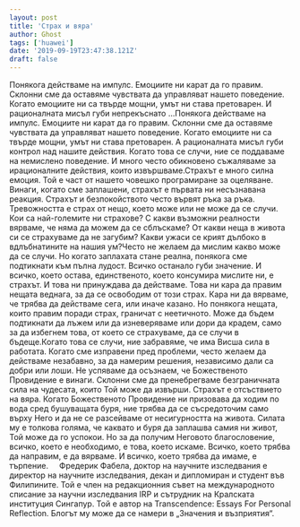 ```yaml
---
layout: post
title: 'Страх и вяра'
author: Ghost
tags: ['huawei']
date: '2019-09-19T23:47:38.121Z'
draft: false
---
```


Понякога действаме на импулс. Емоциите ни карат да го правим. Склонни сме да оставяме чувствата да управляват нашето поведение. Когато емоциите ни са твърде мощни, умът ни става претоварен. И рационалната мисъл губи непрекъснато ...Понякога действаме на импулс. Емоциите ни карат да го правим. Склонни сме да оставяме чувствата да управляват нашето поведение. Когато емоциите ни са твърде мощни, умът ни става претоварен. А рационалната мисъл губи контрол над нашите действия. Когато това се случи, ние се поддаваме на немислено поведение. И много често обикновено съжаляваме за ирационалните действия, които извършваме.Страхът е много силна емоция. Той е част от нашето човешко програмиране за оцеляване. Винаги, когато сме заплашени, страхът е първата ни несъзнавана реакция. Страхът и безпокойството често вървят ръка за ръка. Тревожността е страх от нещо, което може или не може да се случи. Кои са най-големите ни страхове? С какви възможни реалности вярваме, че няма да можем да се сблъскаме? От какви неща в живота си се страхуваме да не загубим? Какви ужаси се крият дълбоко в вдлъбнатините на нашия ум?Често не желаем да мислим какво може да се случи. Но когато заплахата стане реална, понякога сме подтикнати към пълна лудост. Всичко останало губи значение. И всичко, което остава, единственото, което консумира мислите ни, е страхът. И това ни принуждава да действаме. Това ни кара да правим нещата веднага, за да се освободим от този страх. Кара ни да вярваме, че трябва да действаме сега, или иначе казано. Но понякога нещата, които правим поради страх, граничат с неетичното. Може да бъдем подтикнати да лъжем или да изневеряваме или дори да крадем, само за да избегнем това, от което се страхуваме, да се случи в бъдеще.Когато това се случи, ние забравяме, че има Висша сила в работата. Когато сме изправени пред проблеми, често желаем да действаме незабавно, за да намерим решения, независимо дали са добри или лоши. Не успяваме да осъзнаем, че Божественото Провидение е винаги. Склонни сме да пренебрегваме безграничната сила на чудесата, които Той може да извърши. Страхът е отсъствието на вяра. Когато Божественото Провидение ни призовава да ходим по вода сред бушуващата буря, ние трябва да се съсредоточим само върху Него и да не се разсейваме от несигурността на живота. Силата му е толкова голяма, че каквато и буря да заплашва самия ни живот, Той може да го успокои. Но за да получим Неговото благословение, всичко, което е необходимо, е това, което искаме. Всичко, което трябва да направим, е да вярваме. И всичко, което трябва да имаме, е търпение.     Фредерик Фабела, доктор на научните изследвания е директор на научните изследвания, декан и дипломиран и студент във Филипините. Той е член на редакционния съвет на международното списание за научни изследвания IRP и сътрудник на Кралската институция Сингапур. Той е автор на Transcendence: Essays For Personal Reflection. Блогът му може да се намери в „Значения и възприятия“.
